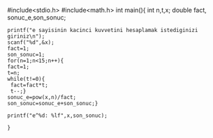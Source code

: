 #include<stdio.h>
#include<math.h>
int main(){
	int n,t,x;
	double fact, sonuc_e,son_sonuc;

    printf("e sayisinin kacinci kuvvetini hesaplamak istediginizi giriniz\n");
    scanf("%d",&x);
    fact=1;
    son_sonuc=1;
    for(n=1;n<15;n++){
    fact=1;
    t=n;
    while(t!=0){
     fact=fact*t;
     t--;}
    sonuc_e=pow(x,n)/fact;
    son_sonuc=sonuc_e+son_sonuc;}

    printf("e^%d: %lf",x,son_sonuc);

    }
